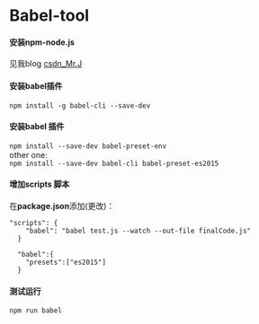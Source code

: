# Babel-tool
#### 安装npm-node.js

见我blog [csdn_Mr.J](https://blog.csdn.net/Ms_yjk/article/details/103034826 "Babel-tool安装及使用")  
 
#### 安装babel插件
`npm install -g babel-cli --save-dev`

#### 安装babel 插件
`npm install --save-dev babel-preset-env`
<br> other one:<br>
`npm install --save-dev babel-cli babel-preset-es2015`
#### 增加scripts 脚本
在<strong>package.json</strong>添加(更改)：<br>
```
"scripts": {
    "babel": "babel test.js --watch --out-file finalCode.js"
  }
  
  "babel":{
    "presets":["es2015"]
  }
```
#### 测试运行
`npm run babel`
